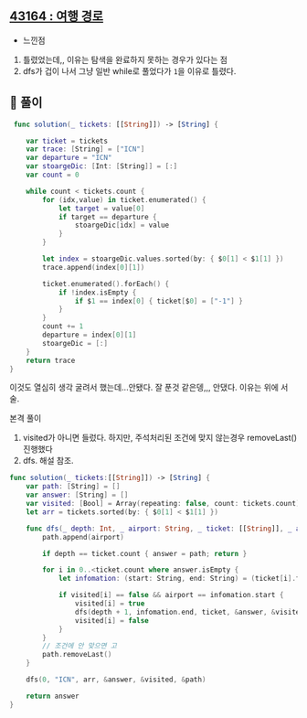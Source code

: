 ## [43164 : 여행 경로](https://programmers.co.kr/learn/courses/30/lessons/43164)

- 느낀점

1. 틀렸었는데,, 이유는 탐색을 완료하지 못하는 경우가 있다는 점
2. dfs가 겁이 나서 그냥 일반 while로 풀었다가 `1`을 이유로 틀렸다.

## 📌 풀이

```swift
 func solution(_ tickets: [[String]]) -> [String] {

    var ticket = tickets
    var trace: [String] = ["ICN"]
    var departure = "ICN"
    var stoargeDic: [Int: [String]] = [:]
    var count = 0

    while count < tickets.count {
        for (idx,value) in ticket.enumerated() {
            let target = value[0]
            if target == departure {
                stoargeDic[idx] = value
            }
        }

        let index = stoargeDic.values.sorted(by: { $0[1] < $1[1] })
        trace.append(index[0][1])

        ticket.enumerated().forEach() {
            if !index.isEmpty {
                if $1 == index[0] { ticket[$0] = ["-1"] }
            }
        }
        count += 1
        departure = index[0][1]
        stoargeDic = [:]
    }
    return trace
}
```

이것도 열심히 생각 굴려서 했는데...안됐다. 잘 푼것 같은뎅,,, 안댔다. 이유는 위에 서술.

본격 풀이

1. visited가 아니면 들렀다. 하지만, 주석처리된 조건에 맞지 않는경우 removeLast() 진행했다
2. dfs. 해설 참조.

```swift
func solution(_ tickets:[[String]]) -> [String] {
    var path: [String] = []
    var answer: [String] = []
    var visited: [Bool] = Array(repeating: false, count: tickets.count)
    let arr = tickets.sorted(by: { $0[1] < $1[1] })

    func dfs(_ depth: Int, _ airport: String, _ ticket: [[String]], _ answer: inout [String], _ visited: inout [Bool], _ path: inout [String]) {
        path.append(airport)

        if depth == ticket.count { answer = path; return }

        for i in 0..<ticket.count where answer.isEmpty {
            let infomation: (start: String, end: String) = (ticket[i].first!, ticket[i].last!)

            if visited[i] == false && airport == infomation.start {
                visited[i] = true
                dfs(depth + 1, infomation.end, ticket, &answer, &visited, &path)
                visited[i] = false
            }
        }
        // 조건에 안 맞으면 고
        path.removeLast()
    }

    dfs(0, "ICN", arr, &answer, &visited, &path)

    return answer
}
```
